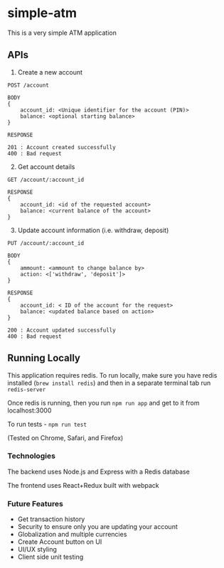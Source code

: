 # simple-atm
This is a very simple ATM application

## APIs

1. Create a new account

```
POST /account

BODY
{
    account_id: <Unique identifier for the account (PIN)>
    balance: <optional starting balance>
}

RESPONSE

201 : Account created successfully
400 : Bad request
```

2. Get account details

```
GET /account/:account_id

RESPONSE 
{
    account_id: <id of the requested account>
    balance: <current balance of the account>
}

```

3. Update account information (i.e. withdraw, deposit)

```
PUT /account/:account_id

BODY
{
    ammount: <ammount to change balance by>
    action: <['withdraw', 'deposit']>
}

RESPONSE
{
    account_id: < ID of the account for the request>
    balance: <updated balance based on action>
}

200 : Account updated successfully
400 : Bad request
```

## Running Locally

This application requires redis. To run locally, make sure you have redis installed (`brew install redis`) and then in a separate terminal tab run `redis-server`

Once redis is running, then you run `npm run app` and get to it from localhost:3000

To run tests - `npm run test`

(Tested on Chrome, Safari, and Firefox)

### Technologies 

The backend uses Node.js and Express with a Redis database


The frontend uses React+Redux built with webpack


### Future Features
* Get transaction history
* Security to ensure only you are updating your account
* Globalization and multiple currencies
* Create Account button on UI
* UI/UX styling
* Client side unit testing
